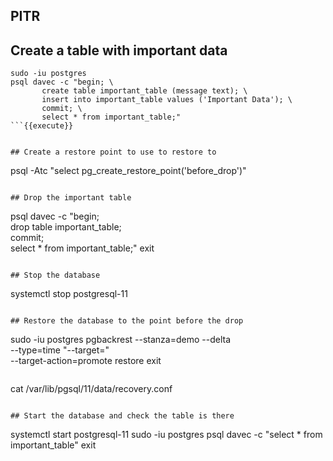 ## PITR

## Create a table with important data
```
sudo -iu postgres 
psql davec -c "begin; \
       create table important_table (message text); \
       insert into important_table values ('Important Data'); \
       commit; \
       select * from important_table;"
```{{execute}} 


## Create a restore point to use to restore to
```
psql -Atc "select pg_create_restore_point('before_drop')"
```{{execute}}

## Drop the important table
```
psql davec -c "begin; \
       drop table important_table; \
       commit; \
       select * from important_table;"
exit
```{{execute}}

## Stop the database
```
systemctl stop postgresql-11
```{{execute}}

## Restore the database to the point before the drop
```
sudo -iu postgres 
pgbackrest --stanza=demo --delta \
       --type=time "--target=<time from previous step>" \
       --target-action=promote restore
exit
```
```
cat /var/lib/pgsql/11/data/recovery.conf
```{{execute}}

## Start the database and check the table is there
```
systemctl start postgresql-11
sudo -iu postgres 
psql davec -c "select * from important_table"
exit
```{{execute}}
